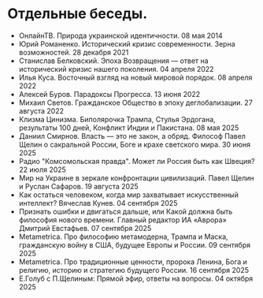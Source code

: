 # Отдельные беседы.

- ОнлайнТВ. Природа украинской идентичности. 08 мая 2014
- Юрий Романенко. Исторический кризис современности. Зерна возможностей. 28 декабря 2021
- Станислав Белковский. Эпоха Возвращения — ответ на исторический кризис нашего поколения. 04 апреля 2022
- Илья Куса. Восточный взгляд на новый мировой порядок. 08 апреля 2022
- Алексей Буров. Парадоксы Прогресса. 13 июня 2022
- Михаил Светов. Гражданское Общество в эпоху деглобализации. 27 августа 2022
- Клизма Цинизма. Биполярочка Трампа, Стулья Эрдогана, результаты 100 дней, Конфликт Индии и Пакистана. 08 мая 2025
- Даниил Смирнов. Власть — это не закон, а обряд. Философ Павел Щелин о сакральной России, Боге и крахе светского мира. 30 июня 2025
- Радио "Комсомольская правда". Может ли Россия быть как Швеция? 22 июля 2025
- Мир на Украине в зеркале конфронтации цивилизаций. Павел Щелин и Руслан Сафаров. 19 августа 2025
- Как остаться человеком, когда мир захватывает искусственный интеллект? Вячеслав Кунев. 04 сентября 2025
- Признать ошибки и двигаться дальше, или Какой должна быть философия нового времени. Главный редактор ИА «Аврора» Дмитрий Евстафьев. 07 сентября 2025
- Metametrica. Про философию метамодерна, Трампа и Маска, гражданскую войну в США, будущее Европы и России. 09 сентября 2025
- Metametrica. Про традиционные ценности, пророка Ленина, Бога и религию, историю и стратегию будущего России. 16 сентября 2025
- Е.Голуб с П.Щелиным: Прямой эфир, ответы на вопросы. 04 октября 2025
